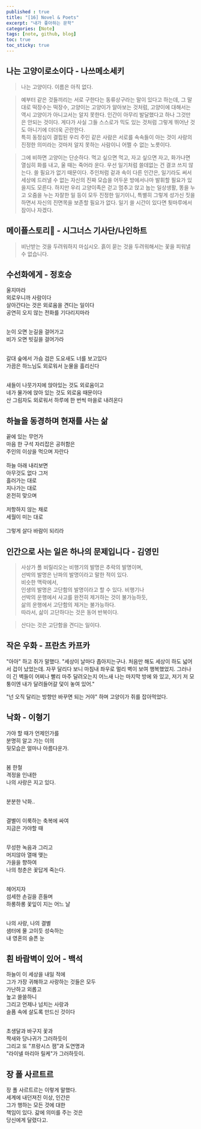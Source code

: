```yaml
---
published : true
title: "[16] Novel & Poets"
excerpt: "내가 좋아하는 문학"
categories: [Note]
tags: [note, github, blog]
toc: true
toc_sticky: true
---
```


## 나는 고양이로소이다 - 나쓰메소세키

> 나는 고양이다. 이름은 아직 없다.


> 예부터 같은 것들끼리는 서로 구한다는 동류상구라는 말이 있다고 하는데, 그 말대로 떡장수는 떡장수, 고양이는 고양이가 알아보는 것처럼, 고양이에 대해서는 역시 고양이가 아니고서는 알지 못한다. 인간이 아무리 발달했다고 하나 그것만은 안되는 것이다. 게다가 사실 그들 스스로가 믹도 있는 것처럼 그렇게 뛰어난 것도 아니기에 더더욱 곤란한다.   
특히 동정심이 결핍된 우리 주인 같은 사람은 서로를 속속들이 아는 것이 사랑의 진정한 의미라는 것마저 알지 못하는 사람이니 어쩔 수 없는 노릇이다.  


> 그에 비하면 고양이는 단순하다. 먹고 싶으면 먹고, 자고 싶으면 자고, 화가나면 열심히 화를 내고, 울 때는 죽어라 운다. 우선 일기처럼 쓸데없는 건 결코 쓰지 않는다. 쓸 필요가 없기 때문이다. 주인처럼 겉과 속이 다른 인간은, 일기라도 써서 세상에 드러낼 수 없는 자신의 진짜 모습을 어두운 방에서나마 발휘할 필요가 있을지도 모른다. 하지만 우리 고양이족은 걷고 멈추고 앉고 눕는 일상생활, 똥을 누고 오줌을 누는 자잘한 일 등이 모두 진정한 일기이니, 특별히 그렇게 성가신 짓을 하면서 자신의 진면목을 보존할 필요가 없다. 일기 쓸 시간이 있다면 툇마루에서 잠이나 자겠다.  



## 메이플스토리🍁 - 시그너스 기사단/나인하트

> 비난받는 것을 두려워하지 마십시오. 흙이 묻는 것을 두려워해서는 꽃을 피워낼 수 없습니다.  


## 수선화에게 - 정호승

울지마라  
외로우니까 사람이다  
살아간다는 것은 외로움을 견디는 일이다  
공연히 오지 않는 전화를 기다리지마라  
<br>

눈이 오면 눈길을 걸어가고  
비가 오면 빗길을 걸어가라  
<br>

갈대 숲에서 가슴 검은 도요새도 너를 보고있다  
가끔은 하느님도 외로워서 눈물을 흘리신다  
<br>

새들이 나뭇가지에 앉아있는 것도 외로움이고  
네가 물가에 앉아 있는 것도 외로움 때문이다  
산 그림자도 외로워서 하루에 한 번씩 마을로 내려온다  


## 하늘을 동경하며 현재를 사는 삶  

끝에 있는 무언가  
마음 한 구석 자리잡은 공허함은  
주인의 이상을 먹으며 자란다  
<br>
하늘 아래 내리보면  
아무것도 없다 그저
<br>
흘러가는 대로  
지나가는 대로  
온전히 맞으며  
<br>
저항하지 않는 채로  
세월이 미는 대로  
<br>
그렇게 살다 바람이 되리라 

## 인간으로 사는 일은 하나의 문제입니다 - 김영민

> 사상가 폴 비릴리오는 비행기의 발명은 추락의 발명이며,  
> 선박의 발명은 난파의 발명이라고 말한 적이 있다.  
> 비슷한 맥락에서,  
> 인생의 발명은 고단함의 발명이라고 할 수 있다.  비행기나  
> 선박의 운행에서 사고를 완전히 제거하는 것이 불가능하듯,  
> 삶의 운행에서 고단함의 제거는 불가능하다.  
> 따라서, 삶이 고단하다는 것은 동어 반복이다.  

> 산다는 것은 고단함을 견디는 일이다.  


## 작은 우화 - 프란츠 카프카

"아아" 하고 쥐가 말했다. "세상이 날마다 좁아지는구나. 처음만 해도 세상이 하도 넓어서 겁이 났었는데. 자꾸 달리다 보니 마침내 좌우로 멀리 벽이 보여 행복했었지. 그러나 이 긴 벽들이 어찌나 빨리 마주 달려오는지 어느새 나는 마지막 방에 와 있고, 저기 저 모퉁이엔 내가 달려들어갈 덫이 놓여 있어."  
   
"넌 오직 달리는 방향만 바꾸면 되는 거야" 하며 고양이가 쥐를 잡아먹었다. 

## 낙화 - 이형기

가야 할 때가 언제인가를  
분명히 알고 가는 이의  
뒷모습은 얼마나 아름다운가.  
<br>

봄 한철  
격정을 인내한  
나의 사랑은 지고 있다.  
<br>

분분한 낙화..  
<br>

결별이 이룩하는 축복에 싸여  
지금은 가야할 때  
<br>

무성한 녹음과 그리고  
머지않아 열매 맺는  
가을을 향하여  
나의 청춘은 꽃답게 죽는다.  
<br>

헤어지자  
섬세한 손길을 흔들며  
하롱하롱 꽃잎이 지는 어느 날  
<br>

나의 사랑, 나의 결별  
샘터에 물 고이듯 성숙하는  
내 영혼의 슬픈 눈  


## 흰 바람벽이 있어 - 백석

하늘이 이 세상을 내일 적에  
그가 가장 귀해하고 사랑하는 것들은 모두  
가난하고 외롭고  
높고 쓸쓸하니  
그리고 언제나 넘치는 사랑과  
슬픔 속에 살도록 만드신 것이다  
<br>

초생달과 바구지 꽃과  
짝새와 당나귀가 그러하듯이  
그리고 또 "프랑시스 잼"과 도연명과  
"라이넬 마리아 릴케"가 그러하듯이.  

## 장 폴 사르트르

장 폴 사르트르는 이렇게 말했다.  
세계에 내던져진 이상, 인간은   
그가 행하는 모든 것에 대한  
책임이 있다. 갊에 의미를 주는 것은  
당신에게 달렸다고.